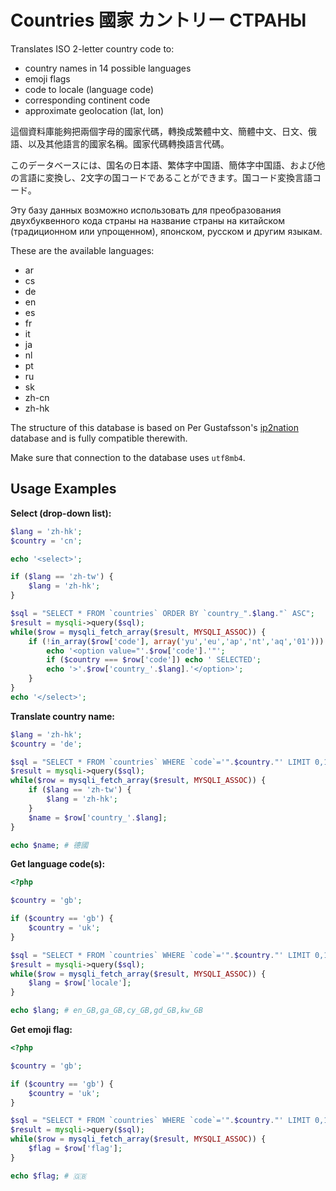 # Countries 國家 カントリー СТРАНЫ
Translates ISO 2-letter country code to:

* country names in 14 possible languages
* emoji flags
* code to locale (language code)
* corresponding continent code
* approximate geolocation (lat, lon)

這個資料庫能夠把兩個字母的國家代碼，轉換成繁體中文、簡體中文、日文、俄語、以及其他語言的國家名稱。國家代碼轉換語言代碼。

このデータベースには、国名の日本語、繁体字中国語、簡体字中国語、および他の言語に変換し、2文字の国コードであることができます。国コード変換言語コード。

Эту базу данных возможно использовать для преобразования двухбуквенного кода страны на название страны на китайском (традиционном или упрощенном), японском, русском и другим языкам.

These are the available languages:

* ar
* cs
* de
* en
* es
* fr
* it
* ja
* nl
* pt
* ru
* sk
* zh-cn
* zh-hk

The structure of this database is based on Per Gustafsson's [ip2nation](http://ip2nation.com/) database and is fully compatible therewith.

Make sure that connection to the database uses `utf8mb4`.

## Usage Examples

**Select (drop-down list):**

```php
$lang = 'zh-hk';
$country = 'cn';

echo '<select>';

if ($lang == 'zh-tw') {
	$lang = 'zh-hk';
}

$sql = "SELECT * FROM `countries` ORDER BY `country_".$lang."` ASC";
$result = mysqli->query($sql);
while($row = mysqli_fetch_array($result, MYSQLI_ASSOC)) {
	if (!in_array($row['code'], array('yu','eu','ap','nt','aq','01'))) {
		echo '<option value="'.$row['code'].'"';
		if ($country === $row['code']) echo ' SELECTED';
		echo '>'.$row['country_'.$lang].'</option>';
	}
}
echo '</select>';
```

**Translate country name:**

```php
$lang = 'zh-hk';
$country = 'de';

$sql = "SELECT * FROM `countries` WHERE `code`='".$country."' LIMIT 0,1";
$result = mysqli->query($sql);
while($row = mysqli_fetch_array($result, MYSQLI_ASSOC)) {
	if ($lang == 'zh-tw') {
		$lang = 'zh-hk';
	}
	$name = $row['country_'.$lang];
}

echo $name; # 德國
```

**Get language code(s):**

```php
<?php

$country = 'gb';

if ($country == 'gb') {
	$country = 'uk';
}

$sql = "SELECT * FROM `countries` WHERE `code`='".$country."' LIMIT 0,1";
$result = mysqli->query($sql);
while($row = mysqli_fetch_array($result, MYSQLI_ASSOC)) {
	$lang = $row['locale'];
}

echo $lang; # en_GB,ga_GB,cy_GB,gd_GB,kw_GB
```

**Get emoji flag:**

```php
<?php

$country = 'gb';

if ($country == 'gb') {
	$country = 'uk';
}

$sql = "SELECT * FROM `countries` WHERE `code`='".$country."' LIMIT 0,1";
$result = mysqli->query($sql);
while($row = mysqli_fetch_array($result, MYSQLI_ASSOC)) {
	$flag = $row['flag'];
}

echo $flag; # 🇬🇧
```
